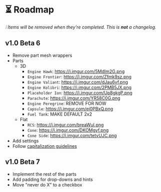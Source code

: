 # ⏳ Roadmap

_❕ Items will be removed when they're completed. This is **not** a changelog._

## v1.0 Beta 6

- Remove part mesh wrappers
- Parts
  - 3D
    - `Engine Hawk`: https://i.imgur.com/5MdIm2G.png
    - `Engine Frontier`: https://i.imgur.com/Zfmk9sz.png
    - `Engine Valiant`: https://i.imgur.com/dJau6vf.png
    - `Engine Kolibri`: https://i.imgur.com/2PMB5JX.png
    - `Placeholder Ion`: https://i.imgur.com/Up8gkgP.png
    - `Parachute`: https://i.imgur.com/YR58C0G.png
    - `Engine Peregrine`: REMOVE FOR NOW
    - `Capsule`: https://i.imgur.com/ei0PBxQ.png
    - `Fuel Tank`: MAKE DEFAULT 2x2
  - Flat
    - `RCS`: https://i.imgur.com/breaWuI.png
    - `Cone`: https://i.imgur.com/DKOMgyf.png
    - `Cone Side`: https://i.imgur.com/tetvUJC.png
- Add settings
- Follow [capitalization guidelines](https://learn.microsoft.com/en-us/style-guide/capitalization)

## v1.0 Beta 7

- Implement the rest of the parts
- Add padding for drop-downs and hints
- Move "never do X" to a checkbox
